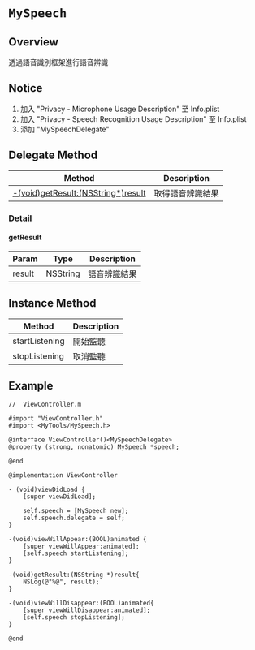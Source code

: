 # ```MySpeech```

## Overview
透過語音識別框架進行語音辨識

## Notice
1. 加入 "Privacy - Microphone Usage Description" 至 Info.plist
2. 加入 "Privacy - Speech Recognition Usage Description" 至 Info.plist
3. 添加 "MySpeechDelegate"

## Delegate Method
|Method|Description|
|---|---|
|[-(void)getResult:(NSString*)result](#getResult)|取得語音辨識結果|

### Detail
#### getResult
|Param|Type|Description|
|---|---|---|
|result|NSString|語音辨識結果|

## Instance Method
|Method|Description|
|---|---|
|startListening|開始監聽|
|stopListening|取消監聽|

## Example
```objectivec=
//  ViewController.m

#import "ViewController.h"
#import <MyTools/MySpeech.h>

@interface ViewController()<MySpeechDelegate>
@property (strong, nonatomic) MySpeech *speech;

@end

@implementation ViewController

- (void)viewDidLoad {
    [super viewDidLoad];
    
    self.speech = [MySpeech new];
    self.speech.delegate = self;
}

-(void)viewWillAppear:(BOOL)animated {
    [super viewWillAppear:animated];
    [self.speech startListening];
}

-(void)getResult:(NSString *)result{
    NSLog(@"%@", result);
}

-(void)viewWillDisappear:(BOOL)animated{
    [super viewWillDisappear:animated];
    [self.speech stopListening];
}

@end

```
